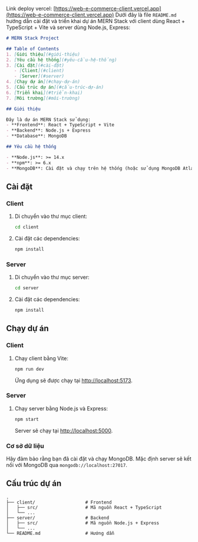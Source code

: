 Link deploy vercel: [https://web-e-commerce-client.vercel.app](https://web-e-commerce-client.vercel.app)
Dưới đây là file `README.md` hướng dẫn cài đặt và triển khai dự án MERN Stack với client dùng React + TypeScript + Vite và server dùng Node.js, Express:

```markdown
# MERN Stack Project

## Table of Contents
1. [Giới thiệu](#giới-thiệu)
2. [Yêu cầu hệ thống](#yêu-cầu-hệ-thống)
3. [Cài đặt](#cài-đặt)
   - [Client](#client)
   - [Server](#server)
4. [Chạy dự án](#chạy-dự-án)
5. [Cấu trúc dự án](#cấu-trúc-dự-án)
6. [Triển khai](#triển-khai)
7. [Môi trường](#môi-trường)

## Giới thiệu

Đây là dự án MERN Stack sử dụng:
- **Frontend**: React + TypeScript + Vite
- **Backend**: Node.js + Express
- **Database**: MongoDB

## Yêu cầu hệ thống

- **Node.js**: >= 14.x
- **npm**: >= 6.x
- **MongoDB**: Cài đặt và chạy trên hệ thống (hoặc sử dụng MongoDB Atlas)
```
## Cài đặt

### Client

1. Di chuyển vào thư mục client:

   ```bash
   cd client
   ```

2. Cài đặt các dependencies:

   ```bash
   npm install
   ```

### Server

1. Di chuyển vào thư mục server:

   ```bash
   cd server
   ```

2. Cài đặt các dependencies:

   ```bash
   npm install
   ```

## Chạy dự án

### Client

1. Chạy client bằng Vite:

   ```bash
   npm run dev
   ```

   Ứng dụng sẽ được chạy tại [http://localhost:5173](http://localhost:5173).

### Server

1. Chạy server bằng Node.js và Express:

   ```bash
   npm start
   ```

   Server sẽ chạy tại [http://localhost:5000](http://localhost:5000).

### Cơ sở dữ liệu

Hãy đảm bảo rằng bạn đã cài đặt và chạy MongoDB. Mặc định server sẽ kết nối với MongoDB qua `mongodb://localhost:27017`.

## Cấu trúc dự án

```
.
├── client/                   # Frontend
│   ├── src/                  # Mã nguồn React + TypeScript
│   └── ...
├── server/                   # Backend
│   ├── src/                  # Mã nguồn Node.js + Express
│   └── ...
└── README.md                 # Hướng dẫn
```


